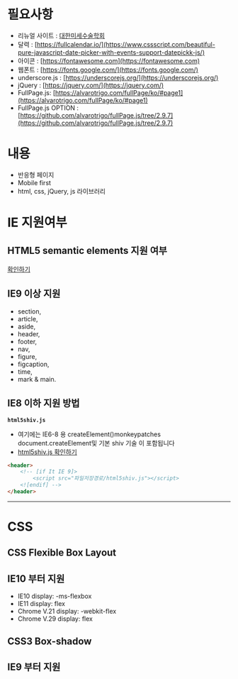 필요사항
===
- 리뉴얼 사이트 : [대한미세수술학회](http://www.microsurgery.or.kr/)
- 달력 : [https://fullcalendar.io/](https://www.cssscript.com/beautiful-pure-javascript-date-picker-with-events-support-datepickk-js/)  
- 아이콘 : [https://fontawesome.com](https://fontawesome.com)
- 웹폰트 : [https://fonts.google.com/](https://fonts.google.com/)
- underscore.js : [https://underscorejs.org/](https://underscorejs.org/)
- jQuery : [https://jquery.com/](https://jquery.com/)
- FullPage.js: [https://alvarotrigo.com/fullPage/ko/#page1](https://alvarotrigo.com/fullPage/ko/#page1)
- FullPage.js OPTION : [https://github.com/alvarotrigo/fullPage.js/tree/2.9.7](https://github.com/alvarotrigo/fullPage.js/tree/2.9.7)


내용
===

- 반응형 페이지
- Mobile first
- html, css, jQuery, js 라이브러리



IE 지원여부
===

HTML5 semantic elements 지원 여부
---

[확인하기](https://caniuse.com/#feat=html5semantic)

## IE9 이상 지원

- section, 
- article, 
- aside, 
- header, 
- footer, 
- nav, 
- figure, 
- figcaption, 
- time, 
- mark & main.

## IE8 이하 지원 방법

**`html5shiv.js`**
- 여기에는 IE6-8 용 createElement()monkeypatches document.createElement및 기본 shiv 기술 이 포함됩니다 
- [html5shiv.js 확인하기](https://github.com/aFarkas/html5shiv/blob/master/src/html5shiv.js)
```html
<header>
    <!-- [if It IE 9]>
        <script src="파일저장경로/html5shiv.js"></script>
    <![endif] -->
</header>
```

----



CSS
===

CSS Flexible Box Layout
---

## IE10 부터 지원

- IE10 display: -ms-flexbox 
- IE11 display: flex
- Chrome V.21 display: -webkit-flex
- Chrome V.29 display: flex

CSS3 Box-shadow
---

## IE9 부터 지원
